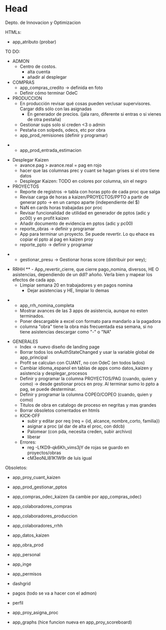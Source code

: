 # Head
Depto. de Innovacion y Optimizacion

HTMLs:
 - app_atributo (probar)

TO DO:
 - ADMON
   - Centro de costos.
     - alta cuenta
     - añadir al desplegar
 - COMPRAS
   - app_compras_credito -> definida en foto
   - Definir cómo terminar OdeC
 - PRODUCCION
   - En producción revisar qué cosas pueden ver/usar supervisores. Cargar ddls sólo con las asignadas
     - En generador de precios. (jala raro, diferente si entras o si vienes de otra pestaña)
   - Gestionar sups solo si creden <3 o admin
   - Pestaña con solpeds, odecs, etc por obra
   - app_prod_remisiones (definir y programar)
*   - app_prod_entrada_estimacion
   - Desplegar Kaizen
     - avance.pag > avance.real = pag en rojo 
     - hacer que las columnas prec y cuant se hagan grises si el otro tiene datos
     - Desplegar Kaizen: TODO en colores por columna, sin el negro
 - PROYECTOS
   - Reporte de registros -> tabla con horas ppto de cada proc que salga
   - Revisar carga de horas a kaizen/PROYECTOS/PPTO a partir de generar ppto -> en un campo aparte (independiente del $)
   - NaN en cards horas trabajadas por proc
   - Revisar funcionalidad de utilidad en generador de pptos (adic y pc00) y en profit kaizen
   - Añadir documento de evidencia en pptos (adic y pc00)
   - reporte_obras -> definir y programar
   - App para terminar un proyecto. Se puede revertir. Lo qu ehace es copiar el ppto al pag en kaizen proy
   - reporte_ppto -> definir y programar
*   - gestionar_presu -> Gestionar horas score (distribuir por wey);
 - RRHH
**   - App_revertir_cierre, que cierre pago_nomina, diversos, HE O asistencias, dependiendo de un ddl? añoño. Verla bien y mapear los efectos de cada app.
     - Limpiar semana 20 en trabajadores y en pagos nomina
        - Dejar asistencias y HE, limpiar lo demas
*   - app_rrh_nomina_completa
     - Mostrar avances de las 3 apps de asistencia, aunque no esten terminados.
     - Poner descargable a excel con formato para mandarlo a la pagadora
     - columna "obra" tiene la obra más frecuentada esa semana, si no tiene asistencias descargar como "-" o "NA"
 - GENERALES
   - Index -> nuevo diseño de landing page
   - Borrar todos los onAuthStateChanged y usar la variable global de app_principal
   - Profit se calculan con CUANT, no con OdeC (en todos lados)
   - Cambiar idioma_espanol en tablas de apps como datos_kaizen y asistencia y desplegar_procesos
   - Definir y programar la columna PROYECTOS/PAG (cuando, quien y como) -> desde gestionar procs en proy. Al terminar sumo lo ppto a pag, se puede desterminar.
   - Definir y programar la columna COPEO/COPEO (cuando, quien y como)
   - Titulos de obra en catalogo de proceso en negritas y mas grandes
   - Borrar obsoletos comentados en htmls
   - KICK-OFF 
     - subir y editar por req (req = {id, alcance, nombre_corto, familia})
     - asignar a proc (al dar de alta el proc, con ddcb)
     - Palomear (con pda, necesita creden, subir archivo)
     - liberar
   - Errores:
     - reg -LfKD9-qk6Kh_vims3jY de rojas se guardo en proyectos/obras
     - cM3eoNLl81K1W9r de luis igual

 Obsoletos: 
 - app_proy_cuant_kaizen

 - app_prod_gestionar_pptos
 - app_compras_odec_kaizen (la cambie por app_compras_odec)
 - app_colaboradores_compras
 - app_colaboradores_produccion
 - app_colaboradores_rrhh
 - app_datos_kaizen
 - app_obra_prod
 - app_personal
 - app_inge
 - app_permisos
 - dashgrid
 - pagos (todo se va a hacer con el admon)
 - perfil
 - app_proy_asigna_proc
 - app_graphs (hice funcion nueva en app_proy_scoreboard)